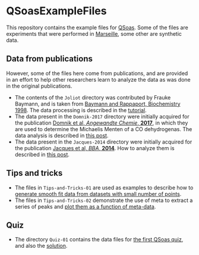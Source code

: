 # QSoasExampleFiles

This repository contains the example files for
[QSoas](https://github.com/fourmond/QSoas). Some of the files are
experiments that were performed in
[Marseille](https://bip.cnrs.fr/groups/bip06/), some other are
synthetic data.

## Data from publications

However, some of the files here come from publications, and are
provided in an effort to help other researchers learn to analyze the
data as was done in the original publications.

 * The contents of the `Joliot` directory was contributed by Frauke
   Baymann, and is taken from
   [Baymann and Rappaport, Biochemistry 1998](http://dx.doi.org/10.1021/bi980963z). The
   data processing is described in the
   [tutorial](https://bip.cnrs.fr/groups/bip06/software/tutorial/#tuto-joliot).
 * The data present in the `Domnik-2017` directory
   were initially acquired for the publication
   [Domnik et al, *Angewandte Chemie*, **2017**](https://dx.doi.org/10.1002/anie.201709261),
   in which they are used to determine the Michaelis Menten of a CO
   dehydrogenas. The data analysis is described in
   [this post](https://vince-debian.blogspot.com/2020/09/tutorial-analyze-km-data-of-codhs.html).
 * The data present in the `Jacques-2014` directory were initially
   acquired for the publication
   [Jacques et al, *BBA*, **2014**](http://dx.doi.org/10.1016/j.bbabio.2014.05.357).
   How to analyze them is described in
   [this post](https://vince-debian.blogspot.com/2021/05/tutorial-analyze-redox.html).

## Tips and tricks

 * The files in `Tips-and-Tricks-01` are used as examples to describe
   how to
   [generate smooth fit data from datasets with small number of points](https://vince-debian.blogspot.com/2020/10/qsoas-tips-and-tricks-generating-smooth.html).
 * The files in `Tips-and-Tricks-02` demonstrate the use of meta to
   extract a series of peaks and
   [plot them as a function of meta-data](https://vince-debian.blogspot.com/2020/11/qsoas-tips-and-tricks-using-meta-data.html).
 

## Quiz

 * The directory `Quiz-01` contains the data files for
   [the first QSoas quiz](https://vince-debian.blogspot.com/2020/10/qsoas-quiz-1-averaging-spectra.html),
   and also the [solution](https://vince-debian.blogspot.com/2020/11/solution-for-qsoas-quiz-1-averaging.html).

